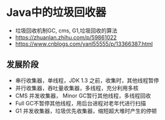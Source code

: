 # Java中的垃圾回收器
- 垃圾回收机制GC, cms, G1,垃圾回收的算法
- https://zhuanlan.zhihu.com/p/59861022
- https://www.cnblogs.com/yanl55555/p/13366387.html

## 发展阶段
- 串行收集器，单线程，JDK 1.3 之前，收集时，其他线程暂停
- 并行收集器，吞吐量收集器，多线程，充分利用多核
- CMS 并发收集器， Minor GC暂行其他线程，多线程回收
- Full GC不暂停其他线程，用后台进程对老年代进行扫描
- G1 并发收集器，垃圾优先收集器，缩短超大堆时产生的停顿
